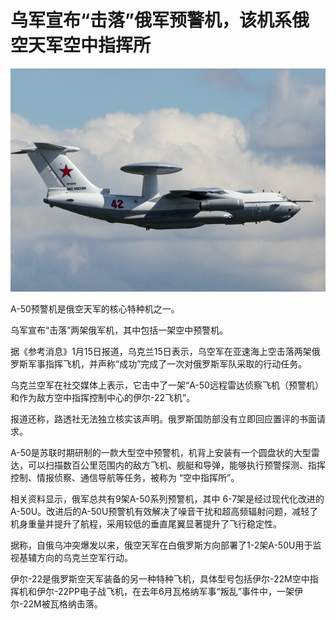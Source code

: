 # 乌军宣布“击落”俄军预警机，该机系俄空天军空中指挥所

![088e45e01d809fa91b15d1e6e58bb235.jpg](https://raw.githubusercontent.com/qqhsx/qqnews_image/main/2024/01/16/乌军宣布“击落”俄军预警机，该机系俄空天军空中指挥所/088e45e01d809fa91b15d1e6e58bb235.jpg)

A-50预警机是俄空天军的核心特种机之一。

乌军宣布“击落”两架俄军机，其中包括一架空中预警机。

据《参考消息》1月15日报道，乌克兰15日表示，乌空军在亚速海上空击落两架俄罗斯军事指挥飞机，并声称“成功”完成了一次对俄罗斯军队采取的行动任务。

乌克兰空军在社交媒体上表示，它击中了一架“A-50远程雷达侦察飞机（预警机）和作为敌方空中指挥控制中心的伊尔-22飞机”。

报道还称，路透社无法独立核实该声明。俄罗斯国防部没有立即回应置评的书面请求。

A-50是苏联时期研制的一款大型空中预警机，机背上安装有一个圆盘状的大型雷达，可以扫描数百公里范围内的敌方飞机、舰艇和导弹，能够执行预警探测、指挥控制、情报侦察、通信导航等任务，被称为
“空中指挥所”。

相关资料显示，俄军总共有9架A-50系列预警机，其中
6-7架是经过现代化改进的A-50U。改进后的A-50U预警机有效解决了噪音干扰和超高频辐射问题，减轻了机身重量并提升了航程，采用较低的垂直尾翼显著提升了飞行稳定性。

据称，自俄乌冲突爆发以来，俄空天军在白俄罗斯方向部署了1-2架A-50U用于监视基辅方向的乌克兰空军行动。

伊尔-22是俄罗斯空天军装备的另一种特种飞机，具体型号包括伊尔-22M空中指挥机和伊尔-22PP电子战飞机，在去年6月瓦格纳军事“叛乱”事件中，一架伊尔-22M被瓦格纳击落。

